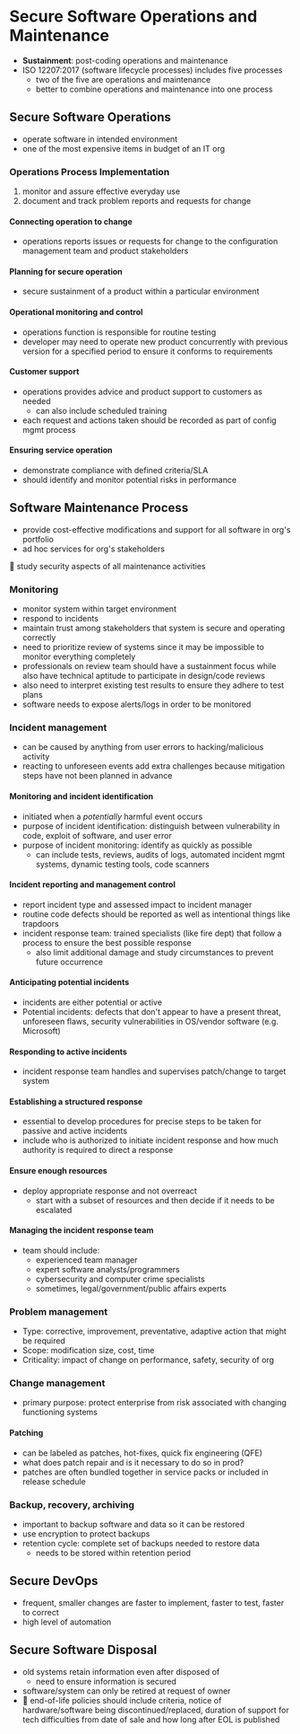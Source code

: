 # Secure Software Operations and Maintenance

- **Sustainment**: post-coding operations and maintenance
- ISO 12207:2017 (software lifecycle processes) includes five processes
  - two of the five are operations and maintenance
  - better to combine operations and maintenance into one process

## Secure Software Operations

- operate software in intended environment
- one of the most expensive items in budget of an IT org

### Operations Process Implementation

1. monitor and assure effective everyday use
2. document and track problem reports and requests for change

#### Connecting operation to change

- operations reports issues or requests for change to the configuration management team and product stakeholders

#### Planning for secure operation

- secure sustainment of a product within a particular environment

#### Operational monitoring and control

- operations function is responsible for routine testing
- developer may need to operate new product concurrently with previous version for a specified period to ensure it conforms to requirements

#### Customer support

- operations provides advice and product support to customers as needed
  - can also include scheduled training
- each request and actions taken should be recorded as part of config mgmt process

#### Ensuring service operation

- demonstrate compliance with defined criteria/SLA
- should identify and monitor potential risks in performance

## Software Maintenance Process

- provide cost-effective modifications and support for all software in org's portfolio
- ad hoc services for org's stakeholders

📝 study security aspects of all maintenance activities

### Monitoring

- monitor system within target environment
- respond to incidents
- maintain trust among stakeholders that system is secure and operating correctly
- need to prioritize review of systems since it may be impossible to monitor everything completely
- professionals on review team should have a sustainment focus while also have technical aptitude to participate in design/code reviews
- also need to interpret existing test results to ensure they adhere to test plans
- software needs to expose alerts/logs in order to be monitored

### Incident management

- can be caused by anything from user errors to hacking/malicious activity
- reacting to unforeseen events add extra challenges because mitigation steps have not been planned in advance

#### Monitoring and incident identification

- initiated when a _potentially_ harmful event occurs
- purpose of incident identification: distinguish between vulnerability in code, exploit of software, and user error
- purpose of incident monitoring: identify as quickly as possible
  - can include tests, reviews, audits of logs, automated incident mgmt systems, dynamic testing tools, code scanners

#### Incident reporting and management control

- report incident type and assessed impact to incident manager
- routine code defects should be reported as well as intentional things like trapdoors
- incident response team: trained specialists (like fire dept) that follow a process to ensure the best possible response
  - also limit additional damage and study circumstances to prevent future occurrence

#### Anticipating potential incidents

- incidents are either potential or active
- Potential incidents: defects that don't appear to have a present threat, unforeseen flaws, security vulnerabilities in OS/vendor software (e.g. Microsoft)

#### Responding to active incidents

- incident response team handles and supervises patch/change to target system

#### Establishing a structured response

- essential to develop procedures for precise steps to be taken for passive and active incidents
- include who is authorized to initiate incident response and how much authority is required to direct a response

#### Ensure enough resources

- deploy appropriate response and not overreact
  - start with a subset of resources and then decide if it needs to be escalated

#### Managing the incident response team

- team should include:
  - experienced team manager
  - expert software analysts/programmers
  - cybersecurity and computer crime specialists
  - sometimes, legal/government/public affairs experts

### Problem management

- Type: corrective, improvement, preventative, adaptive action that might be required
- Scope: modification size, cost, time
- Criticality: impact of change on performance, safety, security of org

### Change management

- primary purpose: protect enterprise from risk associated with changing functioning systems

#### Patching

- can be labeled as patches, hot-fixes, quick fix engineering (QFE)
- what does patch repair and is it necessary to do so in prod?
- patches are often bundled together in service packs or included in release schedule

### Backup, recovery, archiving

- important to backup software and data so it can be restored
- use encryption to protect backups
- retention cycle: complete set of backups needed to restore data
  - needs to be stored within retention period

## Secure DevOps

- frequent, smaller changes are faster to implement, faster to test, faster to correct
- high level of automation

## Secure Software Disposal

- old systems retain information even after disposed of
  - need to ensure information is secured
- software/system can only be retired at request of owner
- 📝 end-of-life policies should include criteria, notice of hardware/software being discontinued/replaced, duration of support for tech difficulties from date of sale and how long after EOL is published
